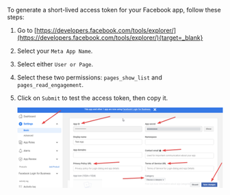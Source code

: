 
To generate a short-lived access token for your Facebook app, follow these steps:

1. Go to [https://developers.facebook.com/tools/explorer/](https://developers.facebook.com/tools/explorer/){target=_blank}
2. Select your `Meta App Name`.
3. Select either `User or Page`.
4. Select these two permissions: `pages_show_list` and `pages_read_engagement`.
5. Click on `Submit` to test the access token, then copy it.

    ![Get Token](img/woost-5.png)

<br>
